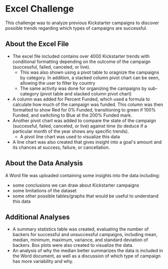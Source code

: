 # Excel Challenge

This challenge was to analyze previous Kickstarter campaigns to discover possible trends regarding which types of campaigns are successful.

## About the Excel File

* The excel file included contains over 4000 Kickstarter trends with conditional formatting depending on the outcome of the campaign (successful, failed, canceled, or live).
    * This was also shown using a pivot table to oragnize the campaigns by category. In addition, a stacked column pivot chart can be seen, allowing the user to filter by country
    * The same activity was done for organizing the campaigns by sub-category (pivot table and stacked column pivot chart)
* A column was added for Percent Funded, which used a formula to calculate how much of the campaign was funded. This column was then formatted to show Red for 0% Funded, transitioning to green if 100% Funded, and switching to Blue at the 200% Funded mark.
* Another pivot chart was added to compare the state of the campaign (successful, failed, canceled, or live) against time (to deduce if a particular month of the year shows any specific trends).
    * A pivot line chart was used to visualize this data
* A line chart was also created that gives insight into a goal's amount and its chances at success, failure, or cancellation.
    
## About the Data Analysis

A Word file was uploaded containing some insights into the data including:
* some conclusions we can draw about Kickstarter campaigns
* some limitations of the dataset
* some other possible tables/graphs that would be useful to understand this data

## Additional Analyses

* A summary statistics table was created, evaluating the number of backers for successful and unsuccessful campaigns, including mean, median, minimum, maximum, variance, and standard deviation of backers. Box plots were also created to visualize the data.
* An analysis of why the median better summarizes the data is included in the Word document, as well as a discussion of which type of campaign has more variability and why.

